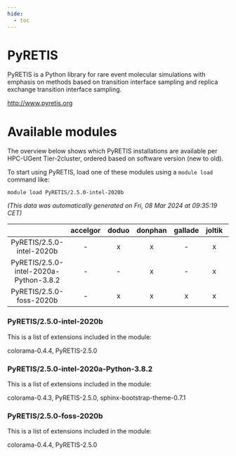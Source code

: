 ```yaml
---
hide:
  - toc
---
```


PyRETIS
=======


PyRETIS is a Python library for rare event molecular simulations with emphasis on methods based on transition interface sampling and replica exchange transition interface sampling.

http://www.pyretis.org
# Available modules


The overview below shows which PyRETIS installations are available per HPC-UGent Tier-2cluster, ordered based on software version (new to old).

To start using PyRETIS, load one of these modules using a `module load` command like:

```shell
module load PyRETIS/2.5.0-intel-2020b
```

*(This data was automatically generated on Fri, 08 Mar 2024 at 09:35:19 CET)*  

| |accelgor|doduo|donphan|gallade|joltik|skitty|
| :---: | :---: | :---: | :---: | :---: | :---: | :---: |
|PyRETIS/2.5.0-intel-2020b|-|x|x|-|x|x|
|PyRETIS/2.5.0-intel-2020a-Python-3.8.2|-|-|x|-|x|x|
|PyRETIS/2.5.0-foss-2020b|-|x|x|x|x|x|


### PyRETIS/2.5.0-intel-2020b

This is a list of extensions included in the module:

colorama-0.4.4, PyRETIS-2.5.0

### PyRETIS/2.5.0-intel-2020a-Python-3.8.2

This is a list of extensions included in the module:

colorama-0.4.3, PyRETIS-2.5.0, sphinx-bootstrap-theme-0.7.1

### PyRETIS/2.5.0-foss-2020b

This is a list of extensions included in the module:

colorama-0.4.4, PyRETIS-2.5.0